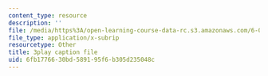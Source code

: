 ```yaml
---
content_type: resource
description: ''
file: /media/https%3A/open-learning-course-data-rc.s3.amazonaws.com/6-042j-mathematics-for-computer-science-spring-2015/6fb1776630bd589195f6b305d235048c_KZ7jjLTQ9r4.vtt
file_type: application/x-subrip
resourcetype: Other
title: 3play caption file
uid: 6fb17766-30bd-5891-95f6-b305d235048c
---
```

